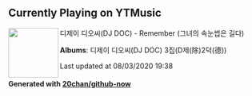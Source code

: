 ## Currently Playing on YTMusic

[<img align="left" width="100" src="https://lh3.googleusercontent.com/npg46gtNGL7kYhu4kjJVHTJ8DMaeNbSvUpJofGY8X5JDsAE_jtZGG9OWEKTvnOseCAdAoqm_qCGulqGC">](https://music.youtube.com/browse/MPREb_XlVYrMQ0mew)

디제이 디오씨(DJ DOC) - Remember (그녀의 속눈썹은 길다)

**Albums**: 디제이 디오씨(DJ DOC) 3집(D제(除)2덕(德))

Last updated at 08/03/2020 19:38

#### Generated with [20chan/github-now](https://github.com/20chan/github-now)


<!--
**20chan/20chan** is a ✨ _special_ ✨ repository because its `README.md` (this file) appears on your GitHub profile.

Here are some ideas to get you started:

- 🔭 I’m currently working on ...
- 🌱 I’m currently learning ...
- 👯 I’m looking to collaborate on ...
- 🤔 I’m looking for help with ...
- 💬 Ask me about ...
- 📫 How to reach me: ...
- 😄 Pronouns: ...
- ⚡ Fun fact: ...
-->
